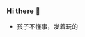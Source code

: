 ### Hi there 👋

<!--
**valerie04/valerie04** is a ✨ _special_ ✨ repository because its `README.md` (this file) appears on your GitHub profile.

Here are some ideas to get you started:


-->

- 孩子不懂事，发着玩的
